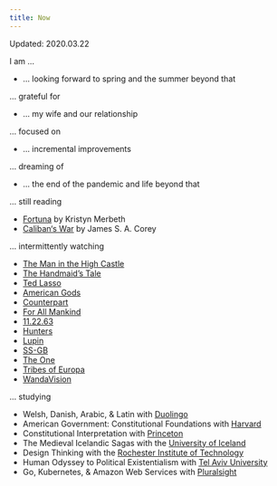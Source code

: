 ```yaml
---
title: Now
---
```


Updated: 2020.03.22

I am …

- … looking forward to spring and the summer beyond that

… grateful for

- … my wife and our relationship

… focused on

- … incremental improvements

… dreaming of

- … the end of the pandemic and life beyond that

… still reading

- [Fortuna][1] by Kristyn Merbeth
- [Caliban‘s War][2] by James S. A. Corey

… intermittently watching

- [The Man in the High Castle][3]
- [The Handmaid’s Tale][4]
- [Ted Lasso][5]
- [American Gods][7]
- [Counterpart][12]
- [For All Mankind][10]
- [11.22.63][11]
- [Hunters][9]
- [Lupin][13]
- [SS-GB][8]
- [The One][15]
- [Tribes of Europa][14]
- [WandaVision][6]

… studying

- Welsh, Danish, Arabic, & Latin with [Duolingo][16]
- American Government: Constitutional Foundations with [Harvard][17]
- Constitutional Interpretation with [Princeton][17]
- The Medieval Icelandic Sagas with the [University of Iceland][17]
- Design Thinking with the [Rochester Institute of Technology][17]
- Human Odyssey to Political Existentialism with [Tel Aviv University][17]
- Go, Kubernetes, & Amazon Web Services with [Pluralsight][18]

[1]: https://www.hachettebookgroup.com/titles/kristyn-merbeth/fortuna/9780316453998/
[2]: https://en.wikipedia.org/wiki/Caliban%27s_War
[3]: https://en.wikipedia.org/wiki/The_Man_in_the_High_Castle_(TV_series)
[4]: https://en.wikipedia.org/wiki/The_Handmaid%27s_Tale_(TV_series)
[5]: https://en.wikipedia.org/wiki/Ted_Lasso
[6]: https://en.wikipedia.org/wiki/WandaVision
[7]: https://en.wikipedia.org/wiki/American_Gods_(TV_series)
[8]: https://en.wikipedia.org/wiki/SS-GB_(TV_series)
[9]: https://en.wikipedia.org/wiki/Hunters_(2020_TV_series)
[10]: https://en.wikipedia.org/wiki/For_All_Mankind_(TV_series)
[11]: https://en.wikipedia.org/wiki/11.22.63
[12]: https://en.wikipedia.org/wiki/Counterpart_(TV_series)
[13]: https://en.wikipedia.org/wiki/Lupin_(TV_series)
[14]: https://en.wikipedia.org/wiki/Tribes_of_Europa
[15]: https://en.wikipedia.org/wiki/The_One_(TV_series)
[16]: https://en.wikipedia.org/wiki/Duolingo
[17]: https://en.wikipedia.org/wiki/EdX
[18]: https://en.wikipedia.org/wiki/Pluralsight
